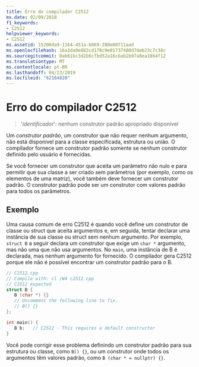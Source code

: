 ```yaml
---
title: Erro do compilador C2512
ms.date: 02/09/2018
f1_keywords:
- C2512
helpviewer_keywords:
- C2512
ms.assetid: 15206da9-1164-451a-b869-280e00711aad
ms.openlocfilehash: 16a1da0e882cd178c9e01737480d74eb23c7c38c
ms.sourcegitcommit: 0ab61bc3d2b6cfbd52a16c6ab2b97a8ea1864f12
ms.translationtype: MT
ms.contentlocale: pt-BR
ms.lasthandoff: 04/23/2019
ms.locfileid: "62164820"
---
```

# <a name="compiler-error-c2512"></a>Erro do compilador C2512

> '*identificador*': nenhum construtor padrão apropriado disponível

Um *construtor padrão*, um construtor que não requer nenhum argumento, não está disponível para a classe especificada, estrutura ou união. O compilador fornece um construtor padrão somente se nenhum construtor definido pelo usuário é fornecidas.

Se você fornecer um construtor que aceita um parâmetro não nulo e para permitir que sua classe a ser criado sem parâmetros (por exemplo, como os elementos de uma matriz), você também deve fornecer um construtor padrão. O construtor padrão pode ser um construtor com valores padrão para todos os parâmetros.

## <a name="example"></a>Exemplo

Uma causa comum de erro C2512 é quando você define um construtor de classe ou struct que aceita argumentos e, em seguida, tentar declarar uma instância de sua classe ou struct sem nenhum argumento. Por exemplo, `struct B` a seguir declara um construtor que exige um `char *` argumento, mas não uma que não usa argumentos. No `main`, uma instância de B é declarada, mas nenhum argumento for fornecido. O compilador gera C2512 porque ele não é possível encontrar um construtor padrão para o B.

```cpp
// C2512.cpp
// Compile with: cl /W4 c2512.cpp
// C2512 expected
struct B {
   B (char *) {}
   // Uncomment the following line to fix.
   // B() {}
};

int main() {
   B b;   // C2512 - This requires a default constructor
}
```

Você pode corrigir esse problema definindo um construtor padrão para sua estrutura ou classe, como `B() {}`, ou um construtor onde todos os argumentos têm valores padrão, como `B (char * = nullptr) {}`.
